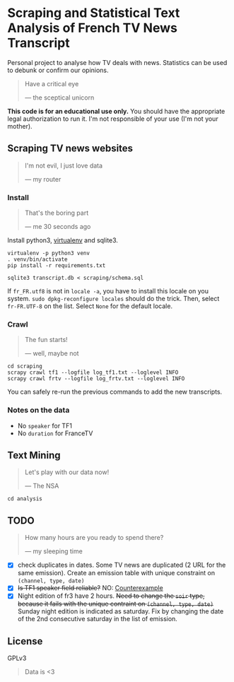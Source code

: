 # Scraping and Statistical Text Analysis of French TV News Transcript

Personal project to analyse how TV deals with news. Statistics can be used to debunk or confirm our opinions.

> Have a critical eye
> 
> — the sceptical unicorn 

**This code is for an educational use only.** You should have the appropriate legal authorization to run it. I'm not responsible of your use (I'm not your mother).

## Scraping TV news websites

> I'm not evil, I just love data
> 
> — my router

### Install

> That's the boring part
> 
> — me 30 seconds ago

Install python3, [virtualenv](https://virtualenv.pypa.io) and sqlite3.

```
virtualenv -p python3 venv
. venv/bin/activate
pip install -r requirements.txt

sqlite3 transcript.db < scraping/schema.sql
```

If `fr_FR.utf8` is not in `locale -a`, you have to install this locale on you system. `sudo dpkg-reconfigure locales` should do the trick. Then, select `fr-FR.UTF-8` on the list. Select `None` for the default locale.

### Crawl

> The fun starts!
> 
> — well, maybe not

```
cd scraping
scrapy crawl tf1 --logfile log_tf1.txt --loglevel INFO
scrapy crawl frtv --logfile log_frtv.txt --loglevel INFO
```

You can safely re-run the previous commands to add the new transcripts.

### Notes on the data

* No `speaker` for TF1
* No `duration` for FranceTV

## Text Mining

> Let's play with our data now!
> 
> — The NSA

```
cd analysis
```


## TODO

> How many hours are you ready to spend there?
> 
> — my sleeping time

- [x] check duplicates in dates. Some TV news are duplicated (2 URL for the same emission). Create an emission table with unique constraint on `(channel, type, date)`
- [x] ~~Is TF1 speaker field reliable?~~ NO: [Counterexample](http://lci.tf1.fr/jt-we/videos/2012/le-13heures-du-1er-juillet-7394672.html)
- [x] Night edition of fr3 have 2 hours. ~~Need to change the `soir` type, because it fails with the unique contraint on `(channel, type, date)`~~ Sunday night edition is indicated as saturday. Fix by changing the date of the 2nd consecutive saturday in the list of emission.

## License

GPLv3

> Data is <3 